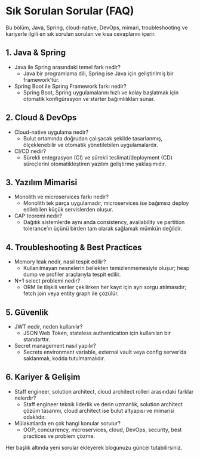 # Sık Sorulan Sorular (FAQ)

Bu bölüm, Java, Spring, cloud-native, DevOps, mimari, troubleshooting ve kariyerle ilgili en sık sorulan soruları ve kısa cevaplarını içerir.

## 1. Java & Spring
- Java ile Spring arasındaki temel fark nedir?
  - Java bir programlama dili, Spring ise Java için geliştirilmiş bir framework’tür.
- Spring Boot ile Spring Framework farkı nedir?
  - Spring Boot, Spring uygulamalarını hızlı ve kolay başlatmak için otomatik konfigürasyon ve starter bağımlılıkları sunar.

## 2. Cloud & DevOps
- Cloud-native uygulama nedir?
  - Bulut ortamında doğrudan çalışacak şekilde tasarlanmış, ölçeklenebilir ve otomatik yönetilebilen uygulamalardır.
- CI/CD nedir?
  - Sürekli entegrasyon (CI) ve sürekli teslimat/deployment (CD) süreçlerini otomatikleştiren yazılım geliştirme yaklaşımıdır.

## 3. Yazılım Mimarisi
- Monolith ve microservices farkı nedir?
  - Monolith tek parça uygulamadır, microservices ise bağımsız deploy edilebilen küçük servislerden oluşur.
- CAP teoremi nedir?
  - Dağıtık sistemlerde aynı anda consistency, availability ve partition tolerance’ın üçünü birden tam olarak sağlamak mümkün değildir.

## 4. Troubleshooting & Best Practices
- Memory leak nedir, nasıl tespit edilir?
  - Kullanılmayan nesnelerin bellekten temizlenmemesiyle oluşur; heap dump ve profiler araçlarıyla tespit edilir.
- N+1 select problemi nedir?
  - ORM ile ilişkili veriler çekilirken her kayıt için ayrı sorgu atılmasıdır; fetch join veya entity graph ile çözülür.

## 5. Güvenlik
- JWT nedir, neden kullanılır?
  - JSON Web Token, stateless authentication için kullanılan bir standarttır.
- Secret management nasıl yapılır?
  - Secrets environment variable, external vault veya config server’da saklanmalı, kodda tutulmamalıdır.

## 6. Kariyer & Gelişim
- Staff engineer, solution architect, cloud architect rolleri arasındaki farklar nelerdir?
  - Staff engineer teknik liderlik ve derin uzmanlık, solution architect çözüm tasarımı, cloud architect ise bulut altyapısı ve mimarisi odaklıdır.
- Mülakatlarda en çok hangi konular sorulur?
  - OOP, concurrency, microservices, cloud, DevOps, security, best practices ve problem çözme.

Her başlık altında yeni sorular ekleyerek blogunuzu güncel tutabilirsiniz.
